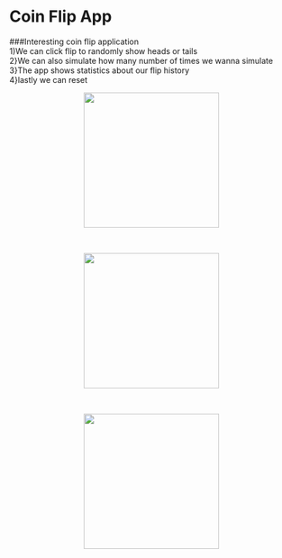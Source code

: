 # Coin Flip App
 ###Interesting coin flip application
 <br/>
 1)We can click flip to randomly show heads or tails<br/>
 2}We can also simulate how many number of times we wanna simulate<br/>
 3}The app shows statistics about our flip history<br/>
 4}lastly we can reset<br/>
 
 <p align="center">
  <img src="https://user-images.githubusercontent.com/81978998/131150716-eb258b2e-671f-4748-b55f-484b88a93106.png" width="240">
 </p>
 <br />
 <p align="center">
  <img src="https://user-images.githubusercontent.com/81978998/131150718-438f2e14-d26e-403e-8e68-c90d6a2748ce.png" width="240">
 </p>
 <br />
 <p align="center">
  <img src="https://user-images.githubusercontent.com/81978998/131150709-034143a9-4e4c-4d38-87f0-855c6e8b7a2c.png" width="240">
 </p>

